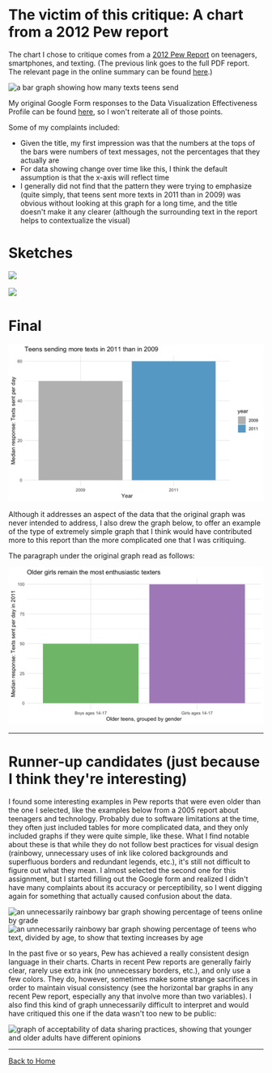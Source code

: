 # The victim of this critique: A chart from a 2012 Pew report

The chart I chose to critique comes from a [2012 Pew Report](https://www.pewinternet.org/wp-content/uploads/sites/9/media/Files/Reports/2012/PIP_Teens_Smartphones_and_Texting.pdf) on teenagers, smartphones, and texting. (The previous link goes to the full PDF report. The relevant page in the online summary can be found [here](https://www.pewresearch.org/internet/2012/03/19/what-teens-do-with-their-phones/).)

![a bar graph showing how many texts teens send](https://www.pewresearch.org/internet/wp-content/uploads/sites/9/media/8A567D97A4004E7383FBB1481A872677.jpg)

My original Google Form responses to the Data Visualization Effectiveness Profile can be found [here](/assignment3-files/googleForm.pdf), so I won't reiterate all of those points.

Some of my complaints included:

* Given the title, my first impression was that the numbers at the tops of the bars were numbers of text messages, not the percentages that they actually are
* For data showing change over time like this, I think the default assumption is that the x-axis will reflect time
* I generally did not find that the pattern they were trying to emphasize (quite simply, that teens sent more texts in 2011 than in 2009) was obvious without looking at this graph for a long time, and the title doesn't make it any clearer (although the surrounding text in the report helps to contextualize the visual)

# Sketches

![](assignment3-files/wireframe1-1.png)

![](assignment3-files/wireframe2.png)

# Final

![](assignment3-files/medianTexts.png)

Although it addresses an aspect of the data that the original graph was never intended to address, I also drew the graph below, to offer an example of the type of extremely simple graph that I think would have contributed more to this report than the more complicated one that I was critiquing.

The paragraph under the original graph read as follows: 

![](assignment3-files/boysVsGirls.png)

---

# Runner-up candidates (just because I think they're interesting)

I found some interesting examples in Pew reports that were even older than the one I selected, like the examples below from a 2005 report about teenagers and technology. Probably due to software limitations at the time, they often just included tables for more complicated data, and they only included graphs if they were quite simple, like these. What I find notable about these is that while they do not follow best practices for visual design (rainbowy, unnecessary uses of ink like colored backgrounds and superfluous borders and redundant legends, etc.), it's still not difficult to figure out what they mean. I almost selected the second one for this assignment, but I started filling out the Google form and realized I didn't have many complaints about its accuracy or perceptibility, so I went digging again for something that actually caused confusion about the data.

![an unnecessarily rainbowy bar graph showing percentage of teens online by grade](https://www.pewresearch.org/internet/wp-content/uploads/sites/9/media/A18130F4A4FC4240A0DEA78355D85CEB.jpg)
![an unnecessarily rainbowy bar graph showing percentage of teens who text, divided by age, to show that texting increases by age](https://www.pewresearch.org/internet/wp-content/uploads/sites/9/media/87A0E80B8B244D20959D4B8C966CDE8B.jpg)

In the past five or so years, Pew has achieved a really consistent design language in their charts. Charts in recent Pew reports are generally fairly clear, rarely use extra ink (no unnecessary borders, etc.), and only use a few colors. They do, however, sometimes make some strange sacrifices in order to maintain visual consistency (see the horizontal bar graphs in any recent Pew report, especially any that involve more than two variables). I also find this kind of graph unnecessarily difficult to interpret and would have critiqued this one if the data wasn't too new to be public:

![graph of acceptability of data sharing practices, showing that younger and older adults have different opinions](https://www.pewresearch.org/internet/wp-content/uploads/sites/9/2019/11/PI_2019.11.14_privacy_3-04.png?resize=640,513)

---

[Back to Home](https://sarahpearman.github.io/data-stories/)
